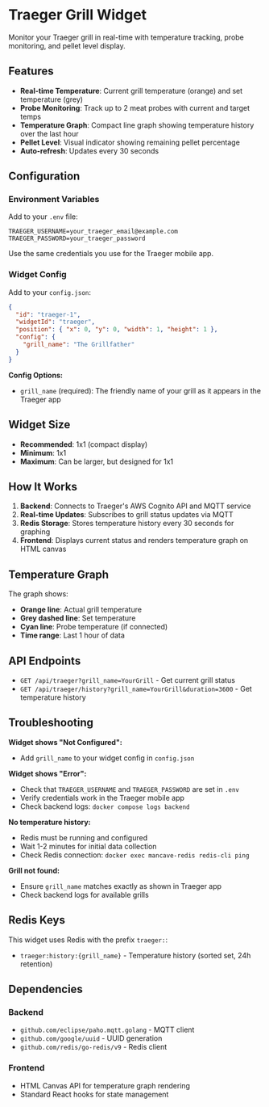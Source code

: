 # Traeger Grill Widget

Monitor your Traeger grill in real-time with temperature tracking, probe monitoring, and pellet level display.

## Features

- **Real-time Temperature**: Current grill temperature (orange) and set temperature (grey)
- **Probe Monitoring**: Track up to 2 meat probes with current and target temps
- **Temperature Graph**: Compact line graph showing temperature history over the last hour
- **Pellet Level**: Visual indicator showing remaining pellet percentage
- **Auto-refresh**: Updates every 30 seconds

## Configuration

### Environment Variables

Add to your `.env` file:

```env
TRAEGER_USERNAME=your_traeger_email@example.com
TRAEGER_PASSWORD=your_traeger_password
```

Use the same credentials you use for the Traeger mobile app.

### Widget Config

Add to your `config.json`:

```json
{
  "id": "traeger-1",
  "widgetId": "traeger",
  "position": { "x": 0, "y": 0, "width": 1, "height": 1 },
  "config": {
    "grill_name": "The Grillfather"
  }
}
```

**Config Options:**
- `grill_name` (required): The friendly name of your grill as it appears in the Traeger app

## Widget Size

- **Recommended**: 1x1 (compact display)
- **Minimum**: 1x1
- **Maximum**: Can be larger, but designed for 1x1

## How It Works

1. **Backend**: Connects to Traeger's AWS Cognito API and MQTT service
2. **Real-time Updates**: Subscribes to grill status updates via MQTT
3. **Redis Storage**: Stores temperature history every 30 seconds for graphing
4. **Frontend**: Displays current status and renders temperature graph on HTML canvas

## Temperature Graph

The graph shows:
- **Orange line**: Actual grill temperature
- **Grey dashed line**: Set temperature
- **Cyan line**: Probe temperature (if connected)
- **Time range**: Last 1 hour of data

## API Endpoints

- `GET /api/traeger?grill_name=YourGrill` - Get current grill status
- `GET /api/traeger/history?grill_name=YourGrill&duration=3600` - Get temperature history

## Troubleshooting

**Widget shows "Not Configured":**
- Add `grill_name` to your widget config in `config.json`

**Widget shows "Error":**
- Check that `TRAEGER_USERNAME` and `TRAEGER_PASSWORD` are set in `.env`
- Verify credentials work in the Traeger mobile app
- Check backend logs: `docker compose logs backend`

**No temperature history:**
- Redis must be running and configured
- Wait 1-2 minutes for initial data collection
- Check Redis connection: `docker exec mancave-redis redis-cli ping`

**Grill not found:**
- Ensure `grill_name` matches exactly as shown in Traeger app
- Check backend logs for available grills

## Redis Keys

This widget uses Redis with the prefix `traeger:`:
- `traeger:history:{grill_name}` - Temperature history (sorted set, 24h retention)

## Dependencies

### Backend
- `github.com/eclipse/paho.mqtt.golang` - MQTT client
- `github.com/google/uuid` - UUID generation
- `github.com/redis/go-redis/v9` - Redis client

### Frontend
- HTML Canvas API for temperature graph rendering
- Standard React hooks for state management

